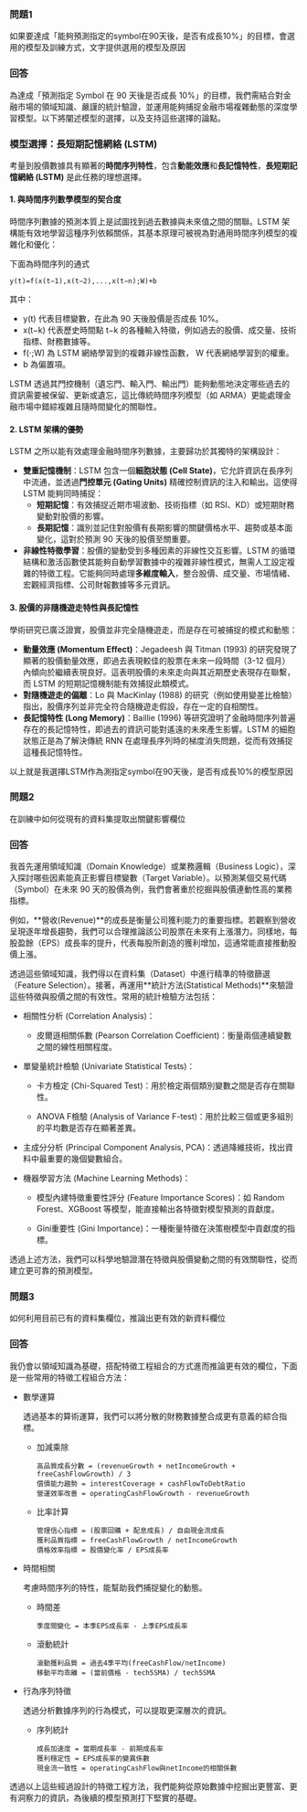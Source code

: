 ### 問題1
 如果要達成「能夠預測指定的symbol在90天後，是否有成長10%」的目標，會選用的模型及訓練方式，文字提供選用的模型及原因

### 回答
為達成「預測指定 Symbol 在 90 天後是否成長 10%」的目標，我們需結合對金融市場的領域知識、嚴謹的統計驗證，並運用能夠捕捉金融市場複雜動態的深度學習模型。以下將闡述模型的選擇，以及支持這些選擇的論點。

### 模型選擇：長短期記憶網絡 (LSTM)

考量到股價數據具有顯著的**時間序列特性**，包含**動能效應**和**長記憶特性**，**長短期記憶網絡 (LSTM)** 是此任務的理想選擇。

#### 1. 與時間序列數學模型的契合度

時間序列數據的預測本質上是試圖找到過去數據與未來值之間的關聯。LSTM 架構能有效地學習這種序列依賴關係，其基本原理可被視為對通用時間序列模型的複雜化和優化：

下面為時間序列的通式

```
y(t)=f(x(t−1),x(t−2),...,x(t−n);W)+b
```
其中：

- y(t) 代表目標變數，在此為 90 天後股價是否成長 10%。
- x(t−k) 代表歷史時間點 t−k 的各種輸入特徵，例如過去的股價、成交量、技術指標、財務數據等。
- f(⋅;W) 為 LSTM 網絡學習到的複雜非線性函數， W 代表網絡學習到的權重。
- b 為偏置項。

LSTM 透過其門控機制（遺忘門、輸入門、輸出門）能夠動態地決定哪些過去的資訊需要被保留、更新或遺忘，這比傳統時間序列模型（如 ARMA）更能處理金融市場中錯綜複雜且隨時間變化的關聯性。

#### 2. LSTM 架構的優勢

LSTM 之所以能有效處理金融時間序列數據，主要歸功於其獨特的架構設計：

- **雙重記憶機制**：LSTM 包含一個**細胞狀態 (Cell State)**，它允許資訊在長序列中流通，並透過**門控單元 (Gating Units)** 精確控制資訊的注入和輸出。這使得 LSTM 能夠同時捕捉：
  - **短期記憶**：有效捕捉近期市場波動、技術指標（如 RSI、KD）或短期財務變動對股價的影響。
  - **長期記憶**：識別並記住對股價有長期影響的關鍵價格水平、趨勢或基本面變化，這對於預測 90 天後的股價至關重要。
- **非線性特徵學習**：股價的變動受到多種因素的非線性交互影響。LSTM 的循環結構和激活函數使其能夠自動學習數據中的複雜非線性模式，無需人工設定複雜的特徵工程。它能夠同時處理**多維度輸入**，整合股價、成交量、市場情緒、宏觀經濟指標、公司財報數據等多元資訊。



#### 3. 股價的非隨機遊走特性與長記憶性



學術研究已廣泛證實，股價並非完全隨機遊走，而是存在可被捕捉的模式和動態：

- **動量效應 (Momentum Effect)**：Jegadeesh 與 Titman (1993) 的研究發現了顯著的股價動量效應，即過去表現較佳的股票在未來一段時間（3-12 個月）內傾向於繼續表現良好。這表明股價的未來走向與其近期歷史表現存在聯繫，而 LSTM 的短期記憶機制能有效捕捉此類模式。
- **對隨機遊走的偏離**：Lo 與 MacKinlay (1988) 的研究（例如使用變差比檢驗）指出，股價序列並非完全符合隨機遊走假設，存在一定的自相關性。
- **長記憶特性 (Long Memory)**：Baillie (1996) 等研究證明了金融時間序列普遍存在的長記憶特性，即過去的資訊可能對遙遠的未來產生影響。LSTM 的細胞狀態正是為了解決傳統 RNN 在處理長序列時的梯度消失問題，從而有效捕捉這種長記憶特性。



以上就是我選擇LSTM作為測指定symbol在90天後，是否有成長10%的模型原因

### 問題2
在訓練中如何從現有的資料集提取出關鍵影響欄位

### 回答

我首先運用領域知識（Domain Knowledge）或業務邏輯（Business Logic），深入探討哪些因素能真正影響目標變數（Target Variable）。以預測某個交易代碼（Symbol）在未來 90 天的股價為例，我們會著重於挖掘與股價連動性高的業務指標。

例如，**營收(Revenue)**的成長是衡量公司獲利能力的重要指標。若觀察到營收呈現逐年增長趨勢，我們可以合理推論該公司股票在未來有上漲潛力。同樣地，每股盈餘（EPS）成長率的提升，代表每股所創造的獲利增加，這通常能直接推動股價上漲。

透過這些領域知識，我們得以在資料集（Dataset）中進行精準的特徵篩選（Feature Selection）。接著，再運用**統計方法(Statistical Methods)**來驗證這些特徵與股價之間的有效性。常用的統計檢驗方法包括：

- 相關性分析 (Correlation Analysis)：

  - 皮爾遜相關係數 (Pearson Correlation Coefficient)：衡量兩個連續變數之間的線性相關程度。

- 單變量統計檢驗 (Univariate Statistical Tests)：

  - 卡方檢定 (Chi-Squared Test)：用於檢定兩個類別變數之間是否存在關聯性。

  - ANOVA F檢驗 (Analysis of Variance F-test)：用於比較三個或更多組別的平均數是否存在顯著差異。

- 主成分分析 (Principal Component Analysis, PCA)：透過降維技術，找出資料中最重要的幾個變數組合。

- 機器學習方法 (Machine Learning Methods)：

  - 模型內建特徵重要性評分 (Feature Importance Scores)：如 Random Forest、XGBoost 等模型，能直接輸出各特徵對模型預測的貢獻度。

  - Gini重要性 (Gini Importance)：一種衡量特徵在決策樹模型中貢獻度的指標。

透過上述方法，我們可以科學地驗證潛在特徵與股價變動之間的有效關聯性，從而建立更可靠的預測模型。


### 問題3
如何利用目前已有的資料集欄位，推論出更有效的新資料欄位

### 回答

我仍會以領域知識為基礎，搭配特徵工程組合的方式進而推論更有效的欄位，下面是一些常用的特徵工程組合方法：

- 數學運算

  透過基本的算術運算，我們可以將分散的財務數據整合成更有意義的綜合指標。
  - 加減乘除
    
    ```
    高品質成長分數 = (revenueGrowth + netIncomeGrowth + freeCashFlowGrowth) / 3
    償債能力趨勢 = interestCoverage × cashFlowToDebtRatio
    營運效率改善 = operatingCashFlowGrowth - revenueGrowth
    ```
  
  - 比率計算 
    
    ```
    管理信心指標 = (股票回購 + 配息成長) / 自由現金流成長
    獲利品質指標 = freeCashFlowGrowth / netIncomeGrowth
    價格效率指標 = 股價變化率 / EPS成長率
    ```
- 時間相關

  考慮時間序列的特性，能幫助我們捕捉變化的動態。
  - 時間差

    ```
    季度間變化 = 本季EPS成長率 - 上季EPS成長率
    ```
  - 滾動統計
    
    ```
    滾動獲利品質 = 過去4季平均(freeCashFlow/netIncome)
    移動平均乖離 = (當前價格 - tech5SMA) / tech5SMA
    ```

- 行為序列特徵

  透過分析數據序列的行為模式，可以提取更深層次的資訊。
  - 序列統計
    
    ```
    成長加速度 = 當期成長率 - 前期成長率
    獲利穩定性 = EPS成長率的變異係數
    現金流一致性 = operatingCashFlow與netIncome的相關係數
    ```
透過以上這些經過設計的特徵工程方法，我們能夠從原始數據中挖掘出更豐富、更有洞察力的資訊，為後續的模型預測打下堅實的基礎。